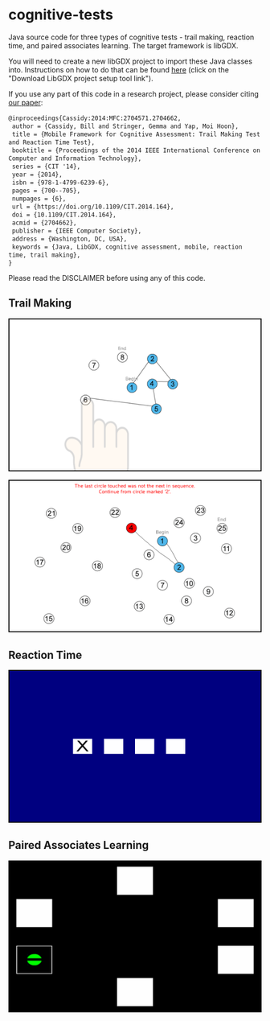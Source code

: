 # cognitive-tests
Java source code for three types of cognitive tests - trail making,
reaction time, and paired associates learning. The target framework is libGDX.

You will need to create a new libGDX project to import these Java
classes into. Instructions on how to do that can be found [here](https://libgdx.badlogicgames.com/documentation/gettingstarted/Creating%20Projects.html) (click on
the "Download LibGDX project setup tool link").

If you use any part of this code in a research project, please consider citing [our paper](https://www.researchgate.net/publication/295106328_Mobile_Framework_for_Cognitive_Assessment_Trail_Making_Test_and_Reaction_Time_Test):

```
@inproceedings{Cassidy:2014:MFC:2704571.2704662,
 author = {Cassidy, Bill and Stringer, Gemma and Yap, Moi Hoon},
 title = {Mobile Framework for Cognitive Assessment: Trail Making Test and Reaction Time Test},
 booktitle = {Proceedings of the 2014 IEEE International Conference on Computer and Information Technology},
 series = {CIT '14},
 year = {2014},
 isbn = {978-1-4799-6239-6},
 pages = {700--705},
 numpages = {6},
 url = {https://doi.org/10.1109/CIT.2014.164},
 doi = {10.1109/CIT.2014.164},
 acmid = {2704662},
 publisher = {IEEE Computer Society},
 address = {Washington, DC, USA},
 keywords = {Java, LibGDX, cognitive assessment, mobile, reaction time, trail making},
} 
```

Please read the DISCLAIMER before using any of this code.

## Trail Making

![trail making picture 1](https://github.com/bc-bytes/cognitive-tests/blob/master/screenshots/tm1.png "trail making picture 1")

![trail making picture 2](https://github.com/bc-bytes/cognitive-tests/blob/master/screenshots/tm2.png "trail making picture 2")

## Reaction Time

![reaction time picture](https://github.com/bc-bytes/cognitive-tests/blob/master/screenshots/rtt.png "reaction time picture")

## Paired Associates Learning

![paired associates learning](https://github.com/bc-bytes/cognitive-tests/blob/master/screenshots/pal.png "paired associates learning")
